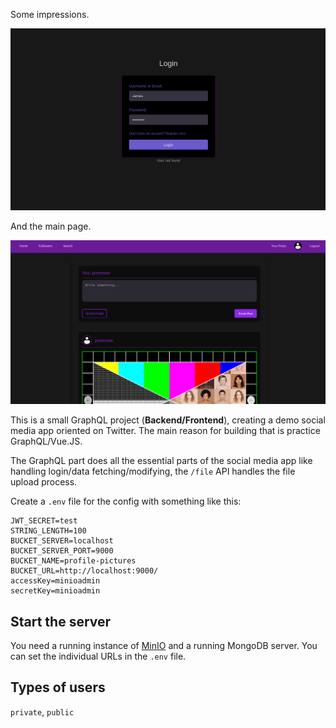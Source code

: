 Some impressions.

![](docs/login.png)

And the main page.

![](docs/test.png)


This is a small GraphQL project (**Backend/Frontend**), creating a demo social media app oriented on Twitter. The main reason for building that is practice GraphQL/Vue.JS.

The GraphQL part does all the essential parts of the social media app like handling login/data fetching/modifying, the `/file` API handles the file upload process.

Create a `.env` file for the config with something like this:

```
JWT_SECRET=test
STRING_LENGTH=100
BUCKET_SERVER=localhost
BUCKET_SERVER_PORT=9000
BUCKET_NAME=profile-pictures
BUCKET_URL=http://localhost:9000/
accessKey=minioadmin
secretKey=minioadmin
```

## Start the server
You need a running instance of [MinIO](https://github.com/minio/minio) and a running MongoDB server. You can set the individual URLs in the `.env` file.

## Types of users
`private`, `public`